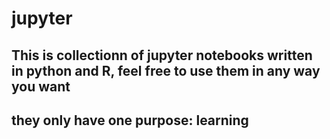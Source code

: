 # jupyter

## This is collectionn of jupyter notebooks written in python and R, feel free to use them in any way you want
## they only have one purpose: learning
